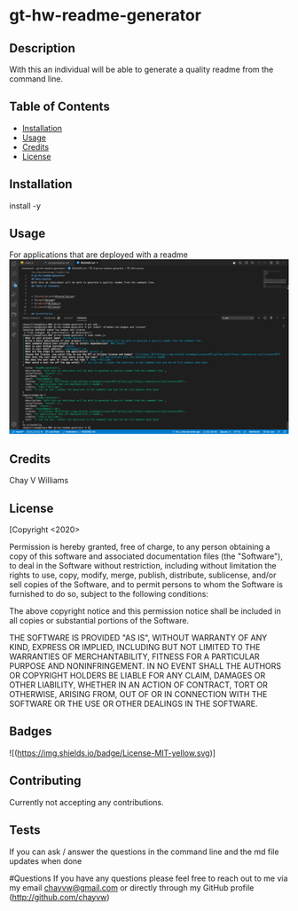 # gt-hw-readme-generator
## Description
With this an individual will be able to generate a quality readme from the command line.
## Table of Contents


* [Installation](#installation)
* [Usage](#usage)
* [Credits](#credits)
* [License](#license)

## Installation
install -y

## Usage 
For applications that are deployed with a readme ![](https://github.com/Chayvw/gt-hw-readme-generator/blob/master/images/terminal.png)


## Credits
Chay V Williams

## License
[Copyright <2020> <COPYRIGHT Chay Williams>

Permission is hereby granted, free of charge, to any person obtaining a copy of this software and associated documentation files (the "Software"), to deal in the Software without restriction, including without limitation the rights to use, copy, modify, merge, publish, distribute, sublicense, and/or sell copies of the Software, and to permit persons to whom the Software is furnished to do so, subject to the following conditions:

The above copyright notice and this permission notice shall be included in all copies or substantial portions of the Software.

THE SOFTWARE IS PROVIDED "AS IS", WITHOUT WARRANTY OF ANY KIND, EXPRESS OR IMPLIED, INCLUDING BUT NOT LIMITED TO THE WARRANTIES OF MERCHANTABILITY, FITNESS FOR A PARTICULAR PURPOSE AND NONINFRINGEMENT. IN NO EVENT SHALL THE AUTHORS OR COPYRIGHT HOLDERS BE LIABLE FOR ANY CLAIM, DAMAGES OR OTHER LIABILITY, WHETHER IN AN ACTION OF CONTRACT, TORT OR OTHERWISE, ARISING FROM, OUT OF OR IN CONNECTION WITH THE SOFTWARE OR THE USE OR OTHER DEALINGS IN THE SOFTWARE.

## Badges
![(https://img.shields.io/badge/License-MIT-yellow.svg)]
## Contributing
Currently not accepting any contributions.

## Tests
If you can ask / answer the questions in the command line and the md file updates when done

#Questions
If you have any questions please feel free to reach out to me via my email chayvw@gmail.com or directly through my GitHub profile (http://github.com/chayvw)